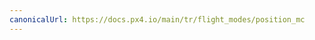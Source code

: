 ```yaml
---
canonicalUrl: https://docs.px4.io/main/tr/flight_modes/position_mc
---
```


<Redirect to="../flight_modes_mc/position" />

